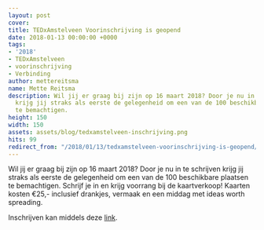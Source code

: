 ```yaml
---
layout: post
cover:
title: TEDxAmstelveen Voorinschrijving is geopend
date: 2018-01-13 00:00:00 +0000
tags:
- '2018'
- TEDxAmstelveen
- voorinschrijving
- Verbinding
author: mettereitsma
name: Mette Reitsma
description: Wil jij er graag bij zijn op 16 maart 2018? Door je nu in te schrijven
  krijg jij straks als eerste de gelegenheid om een van de 100 beschikbare plaatsen
  te bemachtigen.
height: 150
width: 150
assets: assets/blog/tedxamstelveen-inschrijving.png
hits: 99
redirect_from: "/2018/01/13/tedxamstelveen-voorinschrijving-is-geopend/"
---
```


Wil jij er graag bij zijn op 16 maart 2018? Door je nu in te schrijven krijg jij straks als eerste de gelegenheid om een van de 100 beschikbare plaatsen te bemachtigen. Schrijf je in en krijg voorrang bij de kaartverkoop! Kaarten kosten €25,- inclusief drankjes, vermaak en een middag met ideas worth spreading.

Inschrijven kan middels deze [link](https://goo.gl/r7DLxe).
